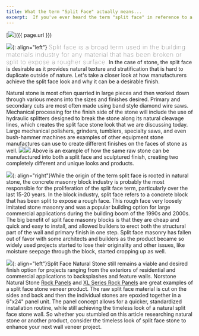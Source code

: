```yaml
---
title: What the term "Split Face" actually means...
excerpt:  If you've ever heard the term "split face" in reference to a building material and weren't quite sure what that meant - you're not alone! This is maybe one of the broadest and most over-used terms in the stone industry and can be used to describe almost any product with a natural, unprocessed finish. Today's blog discusses more about what split face means throughout the industry, how split face products are made, and why they might be a good fit for your next project!
---
```


[![](/assets/images/blog/SplitFace.png)]({{ page.url }})

![](/assets/images/blog/Split%20Face%20Stone%20-%20Ivory.png){: align="left"} <span style="font-size:16px;font-weight:lighter;letter-spacing:1px">Split face is a broad term used in the building materials industry for any material that has been broken or split to expose a rougher surface.</span> In the case of stone, the split face is desirable as it provides natural texture and stratification that is hard to duplicate outside of nature. Let's take a closer look at how manufacturers achieve the split face look and why it can be a desirable finish.

Natural stone is most often quarried in large pieces and then worked down through various means into the sizes and finishes desired. Primary and secondary cuts are most often made using band style diamond wire saws. Mechanical processing for the finish side of the stone will include the use of hydraulic splitters designed to break the stone along its natural cleavage lines, which creates the split face stone look that we are discussing today. Large mechanical polishers, grinders, tumblers, specialty saws, and even bush-hammer machines are examples of other equipment stone manufactures can use to create different finishes on the faces of stone as well.
![](/assets/images/blog/Split%20Face%20Stone%20-%20White%20Rock%20Panel.png)![](/assets/images/blog/Split%20Face%20Stone%20-%20White%20Sculptured.png)
Above is an example of how the same raw stone can be manufactured into both a split face and sculptured finish, creating two completely different and unique looks and products.

![](/assets/images/blog/Split%20Face%20Masonry%20Block.png){: align="right"}While the origin of the term split face is rooted in natural stone, the concrete masonry block industry is probably the most responsible for the proliferation of the split face term, particularly over the last 15-20 years. In the block industry, split face refers to a concrete block that has been split to expose a rough face. This rough face very loosely imitated stone masonry and was a popular building option for large commercial applications during the building boom of the 1990s and 2000s. The big benefit of split face masonry blocks is that they are cheap and quick and easy to install, and allowed builders to erect both the structural part of the wall and primary finish in one step. Split face masonry has fallen out of favor with some architects and builders as the product became so widely used projects started to lose their originality and other issues, like moisture seepage through the block, started cropping up as well.

![](/assets/images/blog/Split%20Face%20Stone%20-%20Ochre%20House.png){: align="left"}Split Face Natural Stone still remains a viable and desired finish option for projects ranging from the exteriors of residential and commercial applications to backsplashes and feature walls. Norstone Natural Stone [Rock Panels](/products/stacked-stone-cladding) and [XL Series Rock Panels](/products/thin-stone-veneer-panels) are great examples of a split face stone veneer product. The raw split face material is cut on the sides and back and then the individual stones are epoxied together in a 6"x24" panel unit. The panel concept allows for a quicker, standardized installation routine, while still achieving the timeless look of a natural split face stone wall. So whether you stumbled on this article researching natural stone or another product, consider the timeless look of split face stone to enhance your next wall veneer project.
